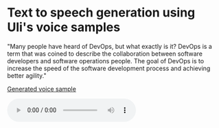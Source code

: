 # Text to speech generation using Uli's voice samples

"Many people have heard of DevOps, but what exactly is it? DevOps is a term that was coined to describe the collaboration between software developers and software operations people. The goal of DevOps is to increase the speed of the software development process and achieving better agility."

[Generated voice sample](ulidevops.wav)

<audio controls>
  <source src="ulidevops.ogg" type="audio/ogg">
Your browser does not support the audio element.
</audio>